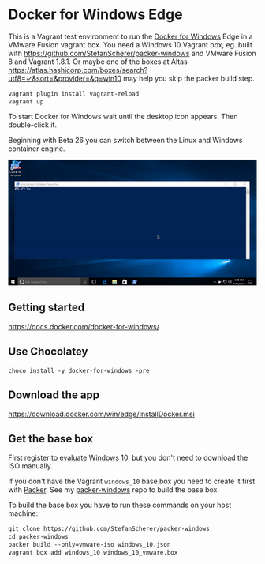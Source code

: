 # Docker for Windows Edge

This is a Vagrant test environment to run the [Docker for Windows](https://docs.docker.com/docker-for-windows/) Edge in a VMware Fusion vagrant box. You need a Windows 10 Vagrant box, eg. built with https://github.com/StefanScherer/packer-windows and VMware Fusion 8 and Vagrant 1.8.1. Or maybe one of the boxes at Altas https://atlas.hashicorp.com/boxes/search?utf8=✓&sort=&provider=&q=win10 may help you skip the packer build step.

```
vagrant plugin install vagrant-reload
vagrant up
```

To start Docker for Windows wait until the desktop icon appears. Then double-click it.

Beginning with Beta 26 you can switch between the Linux and Windows container engine.

![switch](images/docker-for-windows-switch.gif)

## Getting started

https://docs.docker.com/docker-for-windows/

## Use Chocolatey

```
choco install -y docker-for-windows -pre
```

## Download the app

https://download.docker.com/win/edge/InstallDocker.msi

## Get the base box

First register to [evaluate Windows 10](https://www.microsoft.com/de-de/evalcenter/evaluate-windows-10-enterprise), but you don't need to download the ISO manually.

If you don't have the Vagrant `windows_10` base box you need to create it first with [Packer](https://packer.io). See my [packer-windows](https://github.com/StefanScherer/packer-windows) repo to build the base box.

To build the base box you have to run these commands on your host machine:

```
git clone https://github.com/StefanScherer/packer-windows
cd packer-windows
packer build --only=vmware-iso windows_10.json
vagrant box add windows_10 windows_10_vmware.box
```
